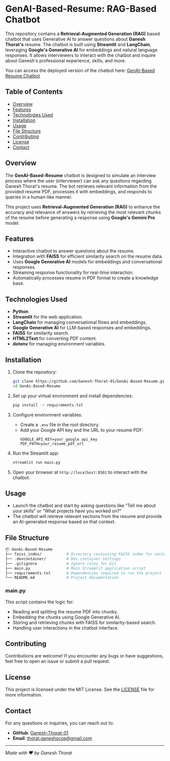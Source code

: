 # GenAI-Based-Resume: RAG-Based Chatbot

This repository contains a **Retrieval-Augmented Generation (RAG)** based chatbot that uses Generative AI to answer questions about **Ganesh Thorat's** resume. The chatbot is built using **Streamlit** and **LangChain**, leveraging **Google's Generative AI** for embeddings and natural language responses. It allows interviewers to interact with the chatbot and inquire about Ganesh's professional experience, skills, and more.

You can access the deployed version of the chatbot here: [GenAI-Based Resume Chatbot](https://ganeshthorat.streamlit.app/)

## Table of Contents
- [Overview](#overview)
- [Features](#features)
- [Technologies Used](#technologies-used)
- [Installation](#installation)
- [Usage](#usage)
- [File Structure](#file-structure)
- [Contributing](#contributing)
- [License](#license)
- [Contact](#contact)

## Overview
The **GenAI-Based-Resume** chatbot is designed to simulate an interview process where the user (interviewer) can ask any questions regarding Ganesh Thorat's resume. The bot retrieves relevant information from the provided resume PDF, processes it with embeddings, and responds to queries in a human-like manner. 

This project uses **Retrieval-Augmented Generation (RAG)** to enhance the accuracy and relevance of answers by retrieving the most relevant chunks of the resume before generating a response using **Google's Gemini Pro** model.

## Features
- Interactive chatbot to answer questions about the resume.
- Integration with **FAISS** for efficient similarity search on the resume data.
- Uses **Google Generative AI** models for embeddings and conversational responses.
- Streaming response functionality for real-time interaction.
- Automatically processes resume in PDF format to create a knowledge base.

## Technologies Used
- **Python**
- **Streamlit** for the web application.
- **LangChain** for managing conversational flows and embeddings.
- **Google Generative AI** for LLM-based responses and embeddings.
- **FAISS** for similarity search.
- **HTML2Text** for converting PDF content.
- **dotenv** for managing environment variables.

## Installation

1. Clone the repository:
   ```bash
   git clone https://github.com/Ganesh-Thorat-01/GenAi-Based-Resume.git
   cd GenAi-Based-Resume
   ```

2. Set up your virtual environment and install dependencies:
   ```bash
   pip install -r requirements.txt
   ```

3. Configure environment variables:
   - Create a `.env` file in the root directory.
   - Add your Google API key and the URL to your resume PDF:
     ```
     GOOGLE_API_KEY=your_google_api_key
     PDF_PATH=your_resume_pdf_url
     ```

4. Run the Streamlit app:
   ```bash
   streamlit run main.py
   ```

5. Open your browser at `http://localhost:8501` to interact with the chatbot.

## Usage

- Launch the chatbot and start by asking questions like "Tell me about your skills" or "What projects have you worked on?"
- The chatbot will retrieve relevant sections from the resume and provide an AI-generated response based on that context.

## File Structure

```bash
📦 GenAi-Based-Resume
├── faiss_index/           # Directory containing FAISS index for vector storage
├── .devcontainer/         # Dev container settings
├── .gitignore             # Ignore rules for Git
├── main.py                # Main Streamlit application script
├── requirements.txt       # Dependencies required to run the project
└── README.md              # Project documentation
```

### main.py

This script contains the logic for:
- Reading and splitting the resume PDF into chunks.
- Embedding the chunks using Google Generative AI.
- Storing and retrieving chunks with FAISS for similarity-based search.
- Handling user interactions in the chatbot interface.

## Contributing
Contributions are welcome! If you encounter any bugs or have suggestions, feel free to open an issue or submit a pull request.

## License
This project is licensed under the MIT License. See the [LICENSE](LICENSE) file for more information.

## Contact
For any questions or inquiries, you can reach out to:
- **GitHub**: [Ganesh-Thorat-01](https://github.com/Ganesh-Thorat-01)
- **Email**: thorat.ganeshscoe@gmail.com
---

*Made with ❤️ by Ganesh Thorat*

